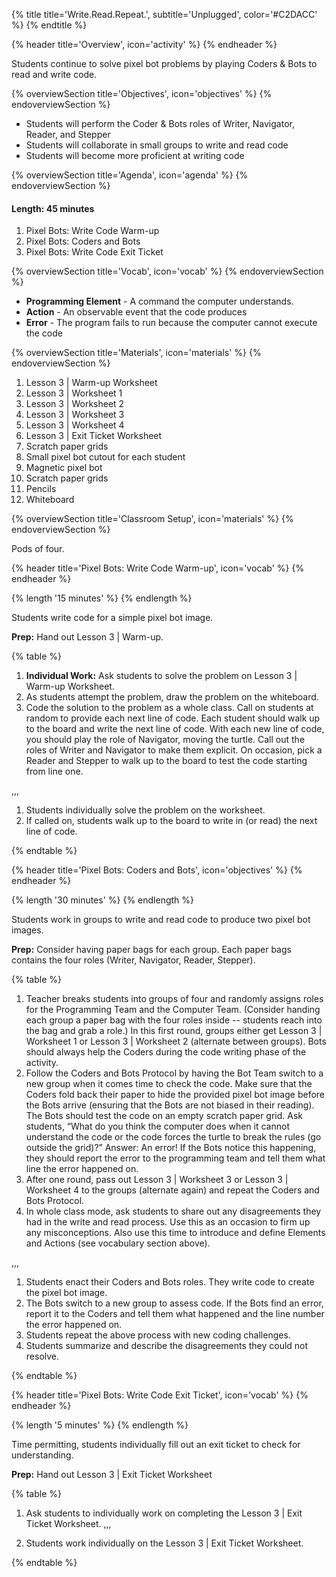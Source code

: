{% title title='Write.Read.Repeat.', subtitle='Unplugged', color='#C2DACC' %}
{% endtitle %}

{% header title='Overview', icon='activity' %}
{% endheader %}

Students continue to solve pixel bot problems by playing Coders & Bots to read and write code.

{% overviewSection title='Objectives', icon='objectives' %}
{% endoverviewSection %}

- Students will perform the Coder & Bots roles of Writer, Navigator, Reader, and Stepper
- Students will collaborate in small groups to write and read code
- Students will become more proficient at writing code


{% overviewSection title='Agenda', icon='agenda' %}
{% endoverviewSection %}

#### Length: 45 minutes

1. Pixel Bots: Write Code Warm-up
2. Pixel Bots: Coders and Bots
3. Pixel Bots: Write Code Exit Ticket


{% overviewSection title='Vocab', icon='vocab' %}
{% endoverviewSection %}

- **Programming Element** - A command the computer understands.
- **Action** - An observable event that the code produces
- **Error** - The program fails to run because the computer cannot execute the code

{% overviewSection title='Materials', icon='materials' %}
{% endoverviewSection %}

1. Lesson 3 | Warm-up Worksheet
2. Lesson 3 | Worksheet 1
3. Lesson 3 | Worksheet 2
4. Lesson 3 | Worksheet 3
5. Lesson 3 | Worksheet 4
6. Lesson 3 | Exit Ticket Worksheet
7. Scratch paper grids
8. Small pixel bot cutout for each student
9. Magnetic pixel bot
10. Scratch paper grids
11. Pencils
12. Whiteboard

{% overviewSection title='Classroom Setup', icon='materials' %}
{% endoverviewSection %}

Pods of four.

{% header title='Pixel Bots: Write Code Warm-up', icon='vocab' %}
{% endheader %}

{% length '15 minutes' %}
{% endlength %}

Students write code for a simple pixel bot image.

**Prep:** Hand out Lesson 3 | Warm-up.

{% table %}

1) **Individual Work:** Ask students to solve the problem on Lesson 3 | Warm-up Worksheet.
2) As students attempt the problem, draw the problem on the whiteboard.
3) Code the solution to the problem as a whole class. Call on students at random to provide each next line of code. Each student should walk up to the board and write the next line of code. With each new line of code, you should play the role of Navigator, moving the turtle. Call out the roles of Writer and Navigator to make them explicit. On occasion, pick a Reader and Stepper to walk up to the board to test the code starting from line one.

,,,

1) Students individually solve the problem on the worksheet.
3) If called on, students walk up to the board to write in (or read) the next line of code.

{% endtable %}

{% header title='Pixel Bots: Coders and Bots', icon='objectives' %}
{% endheader %}

{% length '30 minutes' %}
{% endlength %}

Students work in groups to write and read code to produce two pixel bot images.

**Prep:** Consider having paper bags for each group. Each paper bags contains the four roles (Writer, Navigator, Reader, Stepper).

{% table %}

1) Teacher breaks students into groups of four and randomly assigns roles for the Programming Team and the Computer Team. (Consider handing each group a paper bag with the four roles inside -- students reach into the bag and grab a role.) In this first round, groups either get Lesson 3 | Worksheet 1 or Lesson 3 | Worksheet 2 (alternate between groups). Bots should always help the Coders during the code writing phase of the activity.
2) Follow the Coders and Bots Protocol by having the Bot Team switch to a new group when it comes time to check the code. Make sure that the Coders fold back their paper to hide the provided pixel bot image before the Bots arrive (ensuring that the Bots are not biased in their reading). The Bots should test the code on an empty scratch paper grid.
Ask students, “What do you think the computer does when it cannot understand the code or the code forces the turtle to break the rules (go outside the grid)?”
Answer: An error!
If the Bots notice this happening, they should report the error to the programming team and tell them what line the error happened on.
3) After one round, pass out Lesson 3 | Worksheet 3 or Lesson 3 | Worksheet 4 to the groups (alternate again) and repeat the Coders and Bots Protocol.
4) In whole class mode, ask students to share out any disagreements they had in the write and read process. Use this as an occasion to firm up any misconceptions. Also use this time to introduce and define Elements and Actions (see vocabulary section above).

,,,

1) Students enact their Coders and Bots roles. They write code to create the pixel bot image.
2) The Bots switch to a new group to assess code.
If the Bots find an error, report it to the Coders and tell them what happened and the line number the error happened on.
3) Students repeat the above process with new coding challenges.
4) Students summarize and describe the disagreements they could not resolve.


{% endtable %}

{% header title='Pixel Bots: Write Code Exit Ticket', icon='vocab' %}
{% endheader %}

{% length '5 minutes' %}
{% endlength %}

Time permitting, students individually fill out an exit ticket to check for understanding.

**Prep:** Hand out Lesson 3 | Exit Ticket Worksheet

{% table %}

1) Ask students to individually work on completing the Lesson 3 | Exit Ticket Worksheet.
,,,

1) Students work individually on the Lesson 3 | Exit Ticket Worksheet.

{% endtable %}
